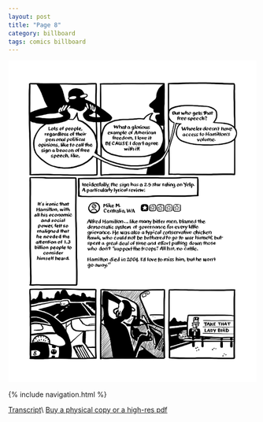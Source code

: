 ```yaml
---
layout: post
title: "Page 8"
category: billboard
tags: comics billboard
---
```


![Cover](/assets/billboardzine/8.png)

{% include navigation.html %}

[Transcript](/billboard/2021/10/13/billboardtranscript)\\
[Buy a physical copy ](https://audmcname.bigcartel.com)[or a high-res pdf](https://audmcname.itch.io)
